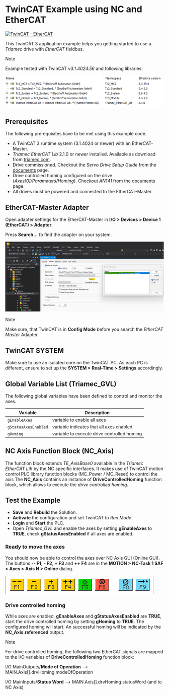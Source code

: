# TwinCAT Example using NC and EtherCAT
[![TwinCAT - EtherCAT](https://img.shields.io/static/v1?label=TwinCAT&message=EtherCAT&color=b51839)](https://www.triamec.com/de/beckhoff-tam-integration-ethercat.html)

This TwinCAT 3 application example helps you getting started to use a *Triamec* drive with *EtherCAT* fieldbus.

> [!NOTE]
> Example tested with TwinCAT *v3.1.4024.56* and following libraries:

![Library](./doc/Library.png)

## Prerequisites

The following prerequisites have to be met using this example code.

- A TwinCAT 3 runtime system (3.1.4024 or newer) with an EtherCAT-Master.
- *Triamec EtherCAT Lib* 2.1.0 or newer installed. Available as download from [triamec.com](https://www.triamec.com/en/ethercat.html).
- Drive commissioned. Checkout the *Servo Drive Setup Guide* from the [documents](https://www.triamec.com/en/documents.html) page.
- Drive controlled homing configured on the drive (*Axes[0]/Parameters/Homing*). Checkout *AN141* from the [documents](https://www.triamec.com/en/documents.html) page.
- All drives must be powered and connected to the EtherCAT-Master.

## EtherCAT-Master Adapter
Open adapter settings for the EtherCAT-Master in **I/O > Devices > Device 1 (EtherCAT) > Adapter**.

Press **Search...** fo find the adapter on your system.

![EtherCAT Master Adapter](./doc/EtherCATMaster.png)

> [!NOTE]
> Make sure, that TwinCAT is in **Config Mode** before you search the *EtherCAT Master* Adapter.

## TwinCAT SYSTEM

Make sure to use an isolated core on the TwinCAT PC. As each PC is different, ensure to set up the **SYSTEM > Real-Time > Settings** accordingly. 

## Global Variable List (Triamec_GVL)

The following global variables have been defined to control and monitor the axes.

| Variable              | Description                                 |
| --------------------- | ------------------------------------------- |
| `gEnableAxes`         | variable to enable all axes                 |
| `gStatusAxesEnabled`  | variable indicates that all axes enabled    |
| `gHoming`             | variable to execute drive controlled homing |

## NC Axis Function Block (NC_Axis)

The function block extends *TE_AxisBase0* available in the *Triamec EtherCAT Lib* by the NC specific interfaces. It makes use of TwinCAT motion control PLC library function blocks (MC_Power / MC_Reset) to control the axis
The **NC_Axis** contains an instance of **DriveControlledHoming** function block, which allows to execute the *drive controlled homing*.

## Test the Example

- **Save** and **Rebuild** the Solution.
- **Activate** the configuration and set TwinCAT to *Run Mode*.
- **Login** and **Start** the PLC.
- Open *Triamec_GVL* and enable the axes by setting **gEnableAxes** to **TRUE**, check **gStatusAxesEnabled** if all axes are enabled.

### Ready to move the axes

You should now be able to control the axes over NC Axis GUI (Online GUI).
The buttons **-- F1**, **- F2**, **+ F3** and **++ F4** are in the **MOTION > NC-Task 1 SAF > Axes > Axis N > Online** dialog.

![Online Dialog](./doc/OnlineDialog.png)

### Drive controlled homing
While axes are enabled, **gEnableAxes** and **gStatusAxesEnabled** are **TRUE**, start the drive controlled homing by setting **gHoming** to **TRUE**. The configured homing will start. An successful homing will be indicated by the **NC_Axis.referenced** output.

> [!NOTE]
> For drive controlled homing, the following two EtherCAT signals are mapped
> to the I/O variables of **DriveControlledHoming** function block:
> 
> I/O MainOutputs/**Mode of Operation** --> MAIN.Axis[].drvHoming.modeOfOperation
> 
> I/O MainInputs/**Status Word** --> MAIN.Axis[].drvHoming.statusWord (and to NC Axis)

